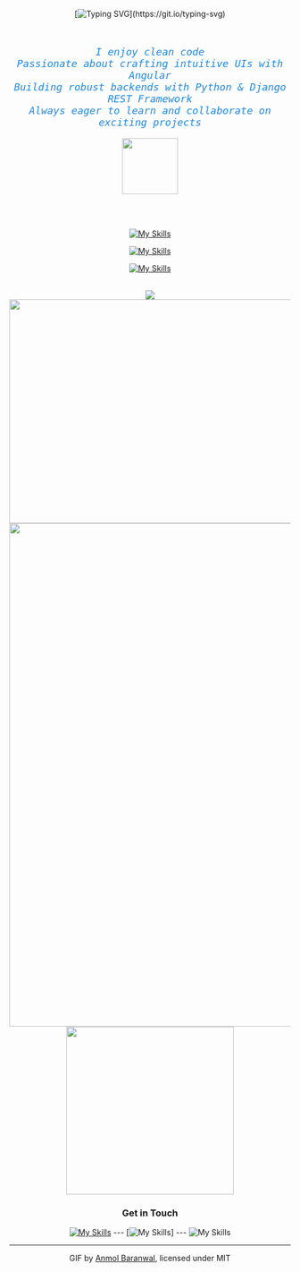 

<div align="center">

  <!-- svg lauftext -->
[![Typing SVG](https://readme-typing-svg.demolab.com?font=Fira+Code&size=24&pause=1000&color=007ACC&center=true&vCenter=true&width=1000&lines=Hi%2C+I'm+Nafi.;I'm+passionate+about+Angular%2C+Python+%26+Django.;I+enjoy+working+with+HTML%2C+CSS%2C+JavaScript%2C+and+more.;Always+seeking+exciting+projects+and+collaborations!)](https://git.io/typing-svg)

<br>
  <!-- beschreibung text -->
<p align="center" style="font-family: 'Fira Code', monospace; font-size: 18px; color: #1E88E5;">
  <i>I enjoy clean code</i><br>
  <i>Passionate about crafting intuitive UIs with Angular</i><br>
  <i>Building robust backends with Python & Django REST Framework</i><br>
  <i>Always eager to learn and collaborate on exciting projects</i>
</p>


<div>
    <!-- animiertes coding icon -->
<img src="https://user-images.githubusercontent.com/74038190/212284087-bbe7e430-757e-4901-90bf-4cd2ce3e1852.gif" width="100">


<br><br>
  <!-- skills icons von tanzpfun / github -->
[![My Skills](https://skillicons.dev/icons?i=vscode)](https://skillicons.dev)<br>

[![My Skills](https://skillicons.dev/icons?i=html,css,js,angular,ts,sass,py,django)](https://skillicons.dev)<br>

[![My Skills](https://skillicons.dev/icons?i=github)](https://skillicons.dev)


</div>

<br>
  <!-- genutze sprachen -->
<img src="https://github-readme-stats.vercel.app/api/top-langs/?username=M-Nafi&layout=compact&theme=radical"/>

<br>
  <!-- github statistik -->
<img src="https://github-readme-activity-graph.vercel.app/graph?username=M-Nafi&theme=github_dark&bg_color=000000&color=1E88E5&line=1E88E5&point=1E88E5&area=true" width="600" height="400" />

<br>
  <!-- animiertes bild website development -->
<img src="https://github.com/Anmol-Baranwal/Cool-GIFs-For-GitHub/assets/74038190/72903324-cf57-4e90-80a6-ed3c9734e0ed" width="900">


  <!-- animiertes icon lets code -->
<img src="https://github.com/user-attachments/assets/fddcdbcd-5ea2-4416-9f59-ca7fd9394aca" width="300">


<h3>Get in Touch</h3>

[![My Skills](https://skillicons.dev/icons?i=discord)](https://discordapp.com/users/HomieStyle#4983) ---
[![My Skills](https://skillicons.dev/icons?i=gmail)] ---
![My Skills](https://skillicons.dev/icons?i=linkedin)


---
  <!-- animierter icons bilder von... -->
GIF by [Anmol Baranwal](https://github.com/Anmol-Baranwal), licensed under MIT

</div>
